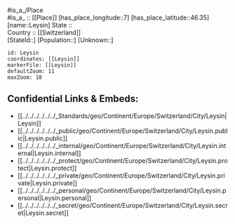 ﻿---
location: [46.35,7] 
mapzoom: [7,12] 
mapmarker: city 
type: City
tags:
- geo/City


SpocWebEntityId: 31971
isDeleted: false
confidential: public

---
#is_a_/Place  
#is_a_ :: [[Place]] 
[has_place_longitude::7] 
[has_place_latitude::46.35] 
[name::Leysin] 
State ::  
Country :: [[Switzerland]]  
[StateId::] 
[Population::] 
[Unknown::] 


```leaflet
id: Leysin
coordinates: [[Leysin]] 
markerFile: [[Leysin]] 
defaultZoom: 11 
maxZoom: 18
```


## Confidential Links & Embeds: 
- [[../../../../../../_Standards/geo/Continent/Europe/Switzerland/City/Leysin|Leysin]] 
- [[../../../../../../_public/geo/Continent/Europe/Switzerland/City/Leysin.public|Leysin.public]] 
- [[../../../../../../_internal/geo/Continent/Europe/Switzerland/City/Leysin.internal|Leysin.internal]] 
- [[../../../../../../_protect/geo/Continent/Europe/Switzerland/City/Leysin.protect|Leysin.protect]] 
- [[../../../../../../_private/geo/Continent/Europe/Switzerland/City/Leysin.private|Leysin.private]] 
- [[../../../../../../_personal/geo/Continent/Europe/Switzerland/City/Leysin.personal|Leysin.personal]] 
- [[../../../../../../_secret/geo/Continent/Europe/Switzerland/City/Leysin.secret|Leysin.secret]] 
